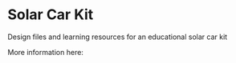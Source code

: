# Solar Car Kit
Design files and learning resources for an educational solar car kit

More information here: 
